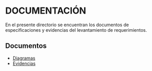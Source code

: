# DOCUMENTACIÓN
En el presente directorio se encuentran los documentos de especificaciones y evidencias del levantamiento de requerimientos.

## Documentos
- [Diagramas](https://github.com/abimaell95/CRONUS/tree/main/docs/Diagramas)
- [Evidencias](https://github.com/abimaell95/CRONUS/tree/main/docs/evidences)
